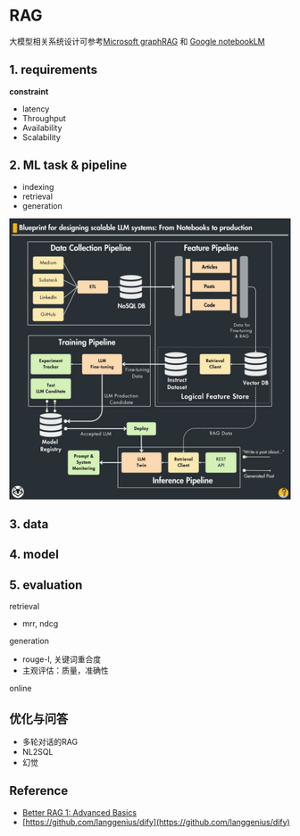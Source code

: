 # RAG

大模型相关系统设计可参考[Microsoft graphRAG]() 和 [Google notebookLM]()

## 1. requirements

**constraint**
- latency
- Throughput
- Availability
- Scalability 


## 2. ML task & pipeline
- indexing
- retrieval
- generation

![](../../.github/assets/03ml-rag.jpeg)


## 3. data


## 4. model


## 5. evaluation
retrieval
- mrr, ndcg

generation
- rouge-l, 关键词重合度
- 主观评估：质量，准确性

online


## 优化与问答
- 多轮对话的RAG
- NL2SQL
- 幻觉


## Reference
- [Better RAG 1: Advanced Basics](https://huggingface.co/blog/hrishioa/retrieval-augmented-generation-1-basics)
- [https://github.com/langgenius/dify](https://github.com/langgenius/dify)
